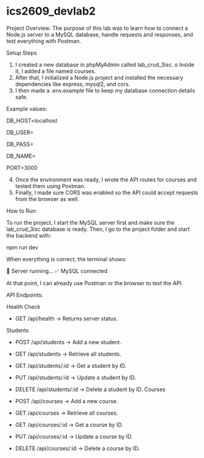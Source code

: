 # ics2609_devlab2

Project Overview:
The purpose of this lab was to learn how to connect a Node.js server to a MySQL database, handle requests and responses, and test everything with Postman.

Setup Steps
1.	I created a new database in phpMyAdmin called lab_crud_3isc.
o	Inside it, I added a file named courses.
2.	After that, I initialized a Node.js project and installed the necessary dependencies like express, mysql2, and cors.
3.	I then made a .env.example file to keep my database connection details safe.

Example values:

DB_HOST=localhost

DB_USER=

DB_PASS=

DB_NAME=

PORT=3000

4.	Once the environment was ready, I wrote the API routes for courses and tested them using Postman.
5.	Finally, I made sure CORS was enabled so the API could accept requests from the browser as well.

How to Run:

To run the project, I start the MySQL server first and make sure the lab_crud_3isc database is ready.
Then, I go to the project folder and start the backend with:

npm run dev

When everything is correct, the terminal shows:

🚀 Server running…
✅ MySQL connected

At that point, I can already use Postman or the browser to test the API.

API Endpoints:

Health Check

- GET /api/health → Returns server status.

Students

-	POST /api/students → Add a new student.

-	GET /api/students → Retrieve all students.

-	GET /api/students/:id → Get a student by ID.

-	PUT /api/students/:id → Update a student by ID.

-	DELETE /api/students/:id → Delete a student by ID.
Courses

-	POST /api/courses → Add a new course.

-	GET /api/courses → Retrieve all courses.

-	GET /api/courses/:id → Get a course by ID.

-	PUT /api/courses/:id → Update a course by ID.

-	DELETE /api/courses/:id → Delete a course by ID.


